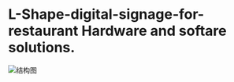 # L-Shape-digital-signage-for-restaurant Hardware and softare solutions.

![结构图](https://user-images.githubusercontent.com/117702559/223908031-f1c4796a-b7ec-4391-8690-f7f89cfbce3d.JPG)

